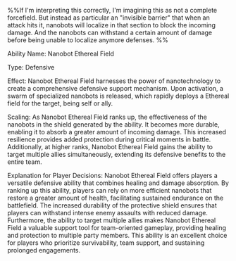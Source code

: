 %%If I'm interpreting this correctly, I'm imagining this as not a complete forcefield. But instead as particular an "invisible barrier" that when an attack hits it, nanobots will localize in that section to block the incoming damage. And the nanobots can withstand a certain amount of damage before being unable to localize anymore defenses. %%


Ability Name: Nanobot Ethereal Field

Type: Defensive

Effect: Nanobot Ethereal  Field harnesses the power of nanotechnology to create a comprehensive defensive support mechanism. Upon activation, a swarm of specialized nanobots is released, which rapidly deploys a Ethereal  field for the target, being self or ally. 

Scaling: As Nanobot Ethereal  Field ranks up, the effectiveness of the nanobots in the shield generated by the ability. It becomes more durable, enabling it to absorb a greater amount of incoming damage. This increased resilience provides added protection during critical moments in battle. Additionally, at higher ranks, Nanobot Ethereal  Field gains the ability to target multiple allies simultaneously, extending its defensive benefits to the entire team.

Explanation for Player Decisions: Nanobot Ethereal Field offers players a versatile defensive ability that combines healing and damage absorption. By ranking up this ability, players can rely on more efficient nanobots that restore a greater amount of health, facilitating sustained endurance on the battlefield. The increased durability of the protective shield ensures that players can withstand intense enemy assaults with reduced damage. Furthermore, the ability to target multiple allies makes Nanobot Ethereal Field a valuable support tool for team-oriented gameplay, providing healing and protection to multiple party members. This ability is an excellent choice for players who prioritize survivability, team support, and sustaining prolonged engagements.